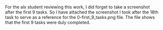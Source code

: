 For the alx student reviewing this work, I did forget to take a screenshot
after the first 9 tasks. So I have attached the screenshot I took after the
18th task to serve as a reference for the 0-first_9_tasks.png file.
The file shows that the first 9 tasks were duly completed.
